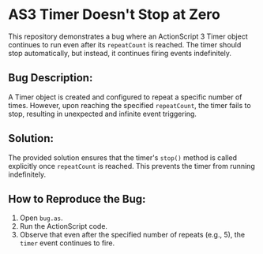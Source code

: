 # AS3 Timer Doesn't Stop at Zero

This repository demonstrates a bug where an ActionScript 3 Timer object continues to run even after its `repeatCount` is reached.  The timer should stop automatically, but instead, it continues firing events indefinitely.

## Bug Description:

A Timer object is created and configured to repeat a specific number of times. However, upon reaching the specified `repeatCount`, the timer fails to stop, resulting in unexpected and infinite event triggering.

## Solution:

The provided solution ensures that the timer's `stop()` method is called explicitly once `repeatCount` is reached. This prevents the timer from running indefinitely.

## How to Reproduce the Bug:

1. Open `bug.as`.
2. Run the ActionScript code.
3. Observe that even after the specified number of repeats (e.g., 5), the `timer` event continues to fire.